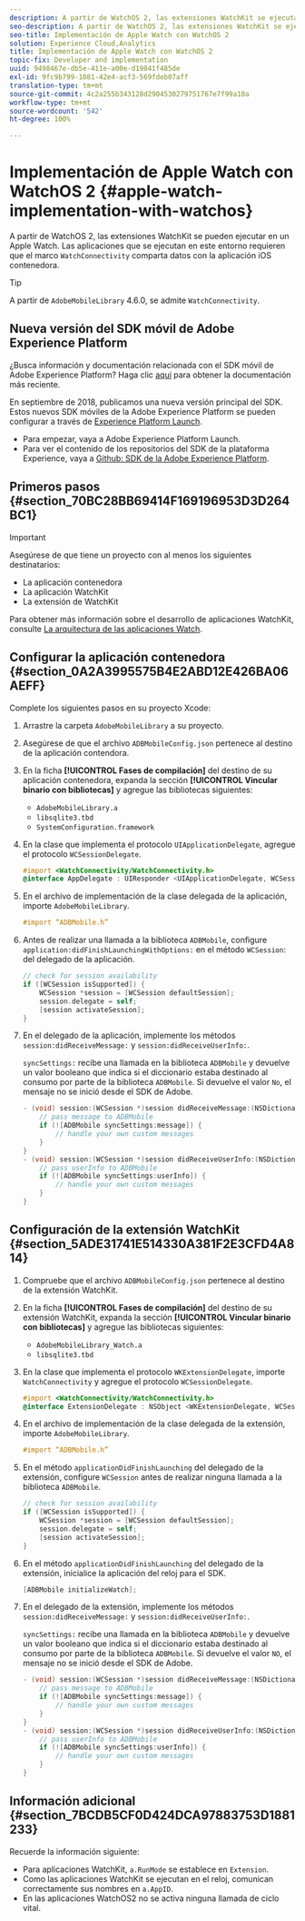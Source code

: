 ```yaml
---
description: A partir de WatchOS 2, las extensiones WatchKit se ejecutarán en un dispositivo Apple Watch. Las aplicaciones que se ejecutan en este entorno requieren que el marco WatchConnectivity comparta datos con la aplicación iOS contenedora.
seo-description: A partir de WatchOS 2, las extensiones WatchKit se ejecutarán en un dispositivo Apple Watch. Las aplicaciones que se ejecutan en este entorno requieren que el marco WatchConnectivity comparta datos con la aplicación iOS contenedora.
seo-title: Implementación de Apple Watch con WatchOS 2
solution: Experience Cloud,Analytics
title: Implementación de Apple Watch con WatchOS 2
topic-fix: Developer and implementation
uuid: 9498467e-db5e-411e-a00e-d19841f485de
exl-id: 9fc9b799-1081-42e4-acf3-569fdeb07aff
translation-type: tm+mt
source-git-commit: 4c2a255b343128d2904530279751767e7f99a10a
workflow-type: tm+mt
source-wordcount: '542'
ht-degree: 100%

---
```


# Implementación de Apple Watch con WatchOS 2 {#apple-watch-implementation-with-watchos}

A partir de WatchOS 2, las extensiones WatchKit se pueden ejecutar en un Apple Watch. Las aplicaciones que se ejecutan en este entorno requieren que el marco `WatchConnectivity` comparta datos con la aplicación iOS contenedora.

>[!TIP]
>
>A partir de `AdobeMobileLibrary` 4.6.0, se admite `WatchConnectivity`.

## Nueva versión del SDK móvil de Adobe Experience Platform

¿Busca información y documentación relacionada con el SDK móvil de Adobe Experience Platform? Haga clic [aquí](https://aep-sdks.gitbook.io/docs/) para obtener la documentación más reciente.

En septiembre de 2018, publicamos una nueva versión principal del SDK. Estos nuevos SDK móviles de la Adobe Experience Platform se pueden configurar a través de [Experience Platform Launch](https://www.adobe.com/es/experience-platform/launch.html).

* Para empezar, vaya a Adobe Experience Platform Launch.
* Para ver el contenido de los repositorios del SDK de la plataforma Experience, vaya a [Github: SDK de la Adobe Experience Platform](https://github.com/Adobe-Marketing-Cloud/acp-sdks).

## Primeros pasos {#section_70BC28BB69414F169196953D3D264BC1}

>[!IMPORTANT]
>
>Asegúrese de que tiene un proyecto con al menos los siguientes destinatarios:
>
>* La aplicación contenedora
>* La aplicación WatchKit
>* La extensión de WatchKit
>



Para obtener más información sobre el desarrollo de aplicaciones WatchKit, consulte [La arquitectura de las aplicaciones Watch](https://developer.apple.com/library/ios/documentation/General/Conceptual/WatchKitProgrammingGuide/DesigningaWatchKitApp.html#//apple_ref/doc/uid/TP40014969-CH3-SW1).

## Configurar la aplicación contenedora {#section_0A2A3995575B4E2ABD12E426BA06AEFF}

Complete los siguientes pasos en su proyecto Xcode:

1. Arrastre la carpeta `AdobeMobileLibrary` a su proyecto.
1. Asegúrese de que el archivo `ADBMobileConfig.json` pertenece al destino de la aplicación contendora.
1. En la ficha **[!UICONTROL Fases de compilación]** del destino de su aplicación contenedora, expanda la sección **[!UICONTROL Vincular binario con bibliotecas]** y agregue las bibliotecas siguientes:

   * `AdobeMobileLibrary.a`
   * `libsqlite3.tbd`
   * `SystemConfiguration.framework`

1. En la clase que implementa el protocolo `UIApplicationDelegate`, agregue el protocolo `WCSessionDelegate`.

   ```objective-c
   #import <WatchConnectivity/WatchConnectivity.h> 
   @interface AppDelegate : UIResponder <UIApplicationDelegate, WCSessionDelegate>
   ```

1. En el archivo de implementación de la clase delegada de la aplicación, importe `AdobeMobileLibrary`.

   ```objective-c
   #import “ADBMobile.h”
   ```

1. Antes de realizar una llamada a la biblioteca `ADBMobile`, configure `application:didFinishLaunchingWithOptions:` en el método `WCSession`: del delegado de la aplicación.

   ```objective-c
   // check for session availability 
   if ([WCSession isSupported]) { 
       WCSession *session = [WCSession defaultSession]; 
       session.delegate = self; 
       [session activateSession]; 
   }
   ```

1. En el delegado de la aplicación, implemente los métodos `session:didReceiveMessage:` y `session:didReceiveUserInfo:`.

   `syncSettings:` recibe una llamada en la biblioteca `ADBMobile` y devuelve un valor booleano que indica si el diccionario estaba destinado al consumo por parte de la biblioteca `ADBMobile`. Si devuelve el valor `No`, el mensaje no se inició desde el SDK de Adobe.

   ```objective-c
   - (void) session:(WCSession *)session didReceiveMessage:(NSDictionary<NSString *,id> *)message { 
       // pass message to ADBMobile 
       if (![ADBMobile syncSettings:message]) { 
           // handle your own custom messages 
       } 
   } 
   - (void) session:(WCSession *)session didReceiveUserInfo:(NSDictionary<NSString *,id> *)userInfo { 
       // pass userInfo to ADBMobile 
       if (![ADBMobile syncSettings:userInfo]) { 
           // handle your own custom messages 
       } 
   } 
   ```

## Configuración de la extensión WatchKit {#section_5ADE31741E514330A381F2E3CFD4A814}

1. Compruebe que el archivo `ADBMobileConfig.json` pertenece al destino de la extensión WatchKit.
1. En la ficha **[!UICONTROL Fases de compilación]** del destino de su extensión WatchKit, expanda la sección **[!UICONTROL Vincular binario con bibliotecas]** y agregue las bibliotecas siguientes:

   * `AdobeMobileLibrary_Watch.a`
   * `libsqlite3.tbd`

1. En la clase que implementa el protocolo `WKExtensionDelegate`, importe `WatchConnectivity` y agregue el protocolo `WCSessionDelegate`.

   ```objective-c
   #import <WatchConnectivity/WatchConnectivity.h> 
   @interface ExtensionDelegate : NSObject <WKExtensionDelegate, WCSessionDelegate>
   ```

1. En el archivo de implementación de la clase delegada de la extensión, importe `AdobeMobileLibrary`.

   ```objective-c
   #import “ADBMobile.h”
   ```

1. En el método `applicationDidFinishLaunching` del delegado de la extensión, configure `WCSession` antes de realizar ninguna llamada a la biblioteca `ADBMobile`.

   ```objective-c
   // check for session availability 
   if ([WCSession isSupported]) { 
       WCSession *session = [WCSession defaultSession]; 
       session.delegate = self; 
       [session activateSession]; 
   }
   ```

1. En el método `applicationDidFinishLaunching` del delegado de la extensión, inicialice la aplicación del reloj para el SDK.

   ```objective-c
   [ADBMobile initializeWatch];
   ```

1. En el delegado de la extensión, implemente los métodos `session:didReceiveMessage:` y `session:didReceiveUserInfo:`.

   `syncSettings:` recibe una llamada en la biblioteca `ADBMobile` y devuelve un valor booleano que indica si el diccionario estaba destinado al consumo por parte de la biblioteca `ADBMobile`. Si devuelve el valor `NO`, el mensaje no se inició desde el SDK de Adobe.

   ```objective-c
   - (void) session:(WCSession *)session didReceiveMessage:(NSDictionary<NSString *,id> *)message { 
       // pass message to ADBMobile 
       if (![ADBMobile syncSettings:message]) { 
           // handle your own custom messages 
       } 
   } 
   - (void) session:(WCSession *)session didReceiveUserInfo:(NSDictionary<NSString *,id> *)userInfo { 
       // pass userInfo to ADBMobile 
       if (![ADBMobile syncSettings:userInfo]) { 
           // handle your own custom messages 
       } 
   } 
   ```

## Información adicional {#section_7BCDB5CF0D424DCA97883753D1881233}

Recuerde la información siguiente:

* Para aplicaciones WatchKit, `a.RunMode` se establece en `Extension`.
* Como las aplicaciones WatchKit se ejecutan en el reloj, comunican correctamente sus nombres en `a.AppID`.
* En las aplicaciones WatchOS2 no se activa ninguna llamada de ciclo vital.
